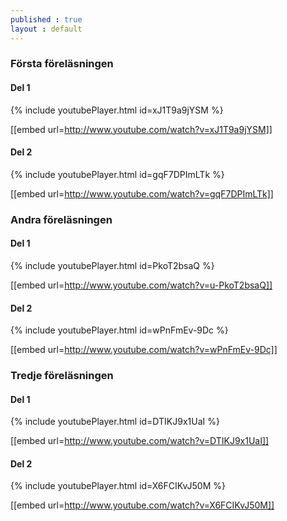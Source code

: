 ```yaml
---
published : true
layout : default
---
```




### Första föreläsningen

#### Del 1

{% include youtubePlayer.html id=xJ1T9a9jYSM %}

[[embed url=http://www.youtube.com/watch?v=xJ1T9a9jYSM]]

#### Del 2

{% include youtubePlayer.html id=gqF7DPImLTk %}

[[embed url=http://www.youtube.com/watch?v=gqF7DPImLTk]]



### Andra föreläsningen

#### Del 1

{% include youtubePlayer.html id=PkoT2bsaQ %}


[[embed url=http://www.youtube.com/watch?v=u-PkoT2bsaQ]]

#### Del 2

{% include youtubePlayer.html id=wPnFmEv-9Dc %}

[[embed url=http://www.youtube.com/watch?v=wPnFmEv-9Dc]]


### Tredje föreläsningen

#### Del 1

{% include youtubePlayer.html id=DTIKJ9x1UaI %}

[[embed url=http://www.youtube.com/watch?v=DTIKJ9x1UaI]]

#### Del 2

{% include youtubePlayer.html id=X6FCIKvJ50M %}


[[embed url=http://www.youtube.com/watch?v=X6FCIKvJ50M]]

